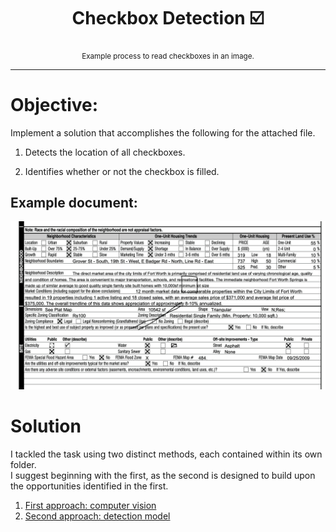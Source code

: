 <div align="center">
    <h1>Checkbox Detection ☑️</h1>
    <sub>Example process to read checkboxes in an image.</sub>
</div>

---
# Objective:

Implement a solution that accomplishes the following for the attached file.

1. Detects the location of all checkboxes.
    
2. Identifies whether or not the checkbox is filled.
    

## Example document:

![sample](sample-section-mod.jpg)


# Solution

I tackled the task using two distinct methods, each contained within its own folder.<br /> 
I suggest beginning with the first, as the second is designed to build upon the opportunities identified in the first.

1) [First approach: computer vision](/computer_vision/README.md)
2) [Second approach: detection model](/detection_model/README.md)
